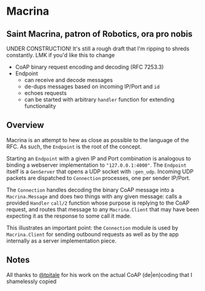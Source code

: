 # Macrina

Saint Macrina, patron of Robotics, ora pro nobis
---
UNDER CONSTRUCTION! It's still a rough draft that I'm ripping to shreds constantly. LMK if you'd like this to change
* CoAP binary request encoding and decoding (RFC 7253.3)
* Endpoint 
  * can receive and decode messages
  * de-dups messages based on incoming IP/Port and `id`
  * echoes requests
  * can be started with arbitrary `handler` function for extending functionality

## Overview
Macrina is an attempt to hew as close as possible to the language of the RFC. As such, the `Endpoint` is the root of the concept. 

Starting an `Endpoint` with a given IP and Port combination is analogous to binding a webserver implementation to `"127.0.0.1:4000"`. The `Endpoint` itself is a `GenServer` that opens a UDP socket with `:gen_udp`. Incoming UDP packets are dispatched to `Connection` processes, one per sender IP/Port. 

The `Connection` handles decoding the binary CoAP message into a `Macrina.Message` and does two things with any given message: calls a provided `Handler` `call/2` function whose purpose is replying to the CoAP request, and routes that message to any `Macrina.Client` that may have been expecting it as the response to some call it made. 

This illustrates an important point: the `Connection` module is used by `Macrina.Client` for sending outbound requests as well as by the app internally as a server implementation piece.

## Notes
All thanks to [@tpitale](https://github.com/tpitale/coap_ex) for his work on the actual CoAP (de|en)coding that I shamelessly copied
